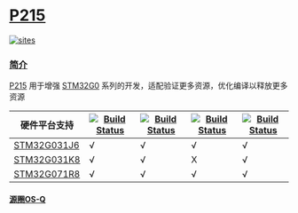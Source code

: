 ﻿# [P215](https://github.com/OS-Q/P215)

[![sites](http://182.61.61.133/link/resources/OSQ.png)](http://www.OS-Q.com)

### [简介](https://github.com/OS-Q/P215/wiki)

[P215](https://github.com/OS-Q/P215) 用于增强 [STM32G0](https://www.st.com/zh/microcontrollers-microprocessors/stm32g0-series.html) 系列的开发，适配验证更多资源，优化编译以释放更多资源


| 硬件平台支持 | [![Build Status](https://github.com/OS-Q/P215/workflows/arduino/badge.svg)](https://github.com/OS-Q/P215/actions/workflows/arduino.yml) | [![Build Status](https://github.com/OS-Q/P215/workflows/cmsis/badge.svg)](https://github.com/OS-Q/P215/actions/workflows/cmsis.yml) | [![Build Status](https://github.com/OS-Q/P215/workflows/libopencm3/badge.svg)](https://github.com/OS-Q/P215/actions/workflows/libopencm3.yml) | [![Build Status](https://github.com/OS-Q/P215/workflows/stm32cube/badge.svg)](https://github.com/OS-Q/P215/actions/workflows/stm32cube.yml) |
| ------- | ------- | ------ | --------- | --------- |
| [STM32G031J6](https://docs.soc.xin/STM32G031) |  √  |  √  |  √  |  √  |
| [STM32G031K8](https://docs.soc.xin/STM32G031) |  √  |  √  |  X  |  √  |
| [STM32G071R8](https://docs.soc.xin/STM32G071) |  √  |  √  |  √  |  √  |

#### [源圈OS-Q](http://www.OS-Q.com)
